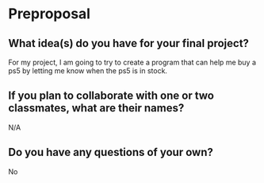 # Preproposal

## What idea(s) do you have for your final project?

For my project, I am going to try to create a program that can help me buy a ps5 by letting me know when the ps5 is in stock.

## If you plan to collaborate with one or two classmates, what are their names?

N/A

## Do you have any questions of your own?

No
